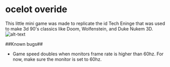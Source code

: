 # ocelot overide
 This little mini game was made to replicate the id Tech Eninge that was used to make 3d 90's classics like Doom, Wolfenstein, and Duke Nukem 3D.
![alt-text](https://raw.githubusercontent.com/JoelUrena/ocelot-overide/main/preview.gif)

##Known bugs##
- Game speed doubles when monitors frame rate is higher than 60hz. For now, make sure the monitor is set to 60hz. 

